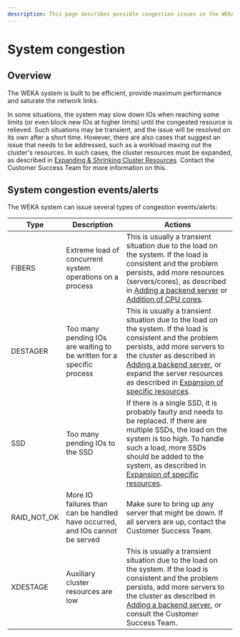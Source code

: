 ```yaml
---
description: This page describes possible congestion issues in the WEKA system.
---
```


# System congestion

## Overview

The WEKA system is built to be efficient, provide maximum performance and saturate the network links.

In some situations, the system may slow down IOs when reaching some limits (or even block new IOs at higher limits) until the congested resource is relieved. Such situations may be transient, and the issue will be resolved on its own after a short time. However, there are also cases that suggest an issue that needs to be addressed, such as a workload maxing out the cluster's resources. In such cases, the cluster resources must be expanded, as described in [Expanding & Shrinking Cluster Resources](expanding-and-shrinking-cluster-resources/). Contact the Customer Success Team for more information on this.

## System congestion events/alerts

The WEKA system can issue several types of congestion events/alerts:

| **Type**      | **Description**                                                              | **Actions**                                                                                                                                                                                                                                                                                                                                                                           |
| ------------- | ---------------------------------------------------------------------------- | ------------------------------------------------------------------------------------------------------------------------------------------------------------------------------------------------------------------------------------------------------------------------------------------------------------------------------------------------------------------------------------- |
| FIBERS        | Extreme load of concurrent system operations on a process                    | This is usually a transient situation due to the load on the system. If the load is consistent and the problem persists, add more resources (servers/cores), as described in [Adding a backend server](broken-reference) or [Addition of CPU cores](expanding-and-shrinking-cluster-resources/expansion-of-specific-resources.md#addition-of-only-cpu-cores).                         |
| DESTAGER      | Too many pending IOs are waiting to be written for a specific process        | This is usually a transient situation due to the load on the system. If the load is consistent and the problem persists, add more servers to the cluster as described in [Adding a backend server](broken-reference), or expand the server resources as described in [Expansion of specific resources](expanding-and-shrinking-cluster-resources/expansion-of-specific-resources.md). |
| SSD           | Too many pending IOs to the SSD                                              | If there is a single SSD, it is probably faulty and needs to be replaced. If there are multiple SSDs, the load on the system is too high. To handle such a load, more SSDs should be added to the system, as described in  [Expansion of specific resources](expanding-and-shrinking-cluster-resources/expansion-of-specific-resources.md).                                           |
| RAID\_NOT\_OK | More IO failures than can be handled have occurred, and IOs cannot be served | Make sure to bring up any server that might be down. If all servers are up, contact the Customer Success Team.                                                                                                                                                                                                                                                                        |
| XDESTAGE      | Auxiliary cluster resources are low                                          | This is usually a transient situation due to the load on the system. If the load is consistent and the problem persists, add more servers to the cluster as described in [Adding a backend server](broken-reference), or consult the Customer Success Team.                                                                                                                           |

